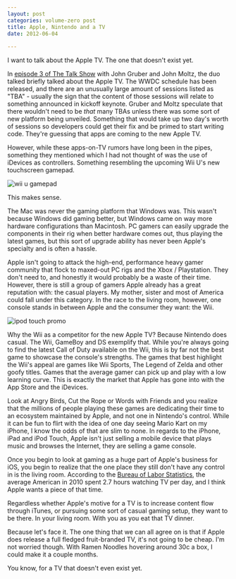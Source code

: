 ```yaml
---
layout: post
categories: volume-zero post
title: Apple, Nintendo and a TV
date: 2012-06-04
  
---
```



I want to talk about the Apple TV. The one that doesn't exist yet.

In [episode 3 of The Talk Show](http://muleradio.net/thetalkshow/3/) with John Gruber and John Moltz, the duo talked briefly talked about the Apple TV. The WWDC schedule has been released, and there are an unusually large amount of sessions listed as "TBA" - usually the sign that the content of those sessions will relate to something announced in kickoff keynote. Gruber and Moltz speculate that there wouldn't need to be _that_ many TBAs unless there was some sort of new platform being unveiled. Something that would take up two day's worth of sessions so developers could get their fix and be primed to start writing code. They're guessing that apps are coming to the new Apple TV.

However, while these apps-on-TV rumors have long been in the pipes, something they mentioned which I had not thought of was the use of iDevices as controllers. Something resembling the upcoming Wii U's new touchscreen gamepad.

![wii u gamepad](https://dl.dropbox.com/u/418570/logicalstate/wii-u-gamepad.jpg)

This makes sense.

The Mac was never the gaming platform that Windows was. This wasn't because Windows did gaming better, but Windows came on way more hardware configurations than Macintosh. PC gamers can easily upgrade the components in their rig when better hardware comes out, thus playing the latest games, but this sort of upgrade ability has never been Apple's specialty and is often a hassle.

Apple isn't going to attack the high-end, performance heavy gamer community that flock to maxed-out PC rigs and the Xbox / Playstation. They don't need to, and honestly it would probably be a waste of their time. However, there is still a group of gamers Apple already has a great reputation with: the casual players. My mother, sister and most of America could fall under this category. In the race to the living room, however, one console stands in between Apple and the consumer they want: the Wii.

![ipod touch promo](https://dl.dropbox.com/u/418570/logicalstate/ipod-touch-promo.jpg)

Why the Wii as a competitor for the new Apple TV? Because Nintendo does casual. The Wii, GameBoy and DS exemplify that. While you're always going to find the latest Call of Duty available on the Wii, this is by far not the best game to showcase the console's strengths. The games that best highlight the Wii's appeal are games like Wii Sports, The Legend of Zelda and other goofy titles. Games that the average gamer can pick up and play with a low learning curve. This is exactly the market that Apple has gone into with the App Store and the iDevices.

Look at Angry Birds, Cut the Rope or Words with Friends and you realize that the millions of people playing these games are dedicating their time to an ecosystem maintained by Apple, and not one in Nintendo's control. While it can be fun to flirt with the idea of one day seeing Mario Kart on my iPhone, I know the odds of that are slim to none. In regards to the iPhone, iPad and iPod Touch, Apple isn't just selling a mobile device that plays music and browses the Internet, they are selling a game console.

Once you begin to look at gaming as a huge part of Apple's business for iOS, you begin to realize that the one place they still don't have any control in is the living room. According to the [Bureau of Labor Statistics](http://www.bls.gov/news.release/atus.nr0.htm), the average American in 2010 spent 2.7 hours watching TV per day, and I think Apple wants a piece of that time.

Regardless whether Apple's motive for a TV is to increase content flow through iTunes, or pursuing some sort of casual gaming setup, they want to be there. In your living room. With you as you eat that TV dinner.

Because let's face it. The one thing that we can all agree on is that if Apple does release a full fledged fruit-branded TV, it's not going to be cheap. I'm not worried though. With Ramen Noodles hovering around 30c a box, I could make it a couple months.

You know, for a TV that doesn't even exist yet.
